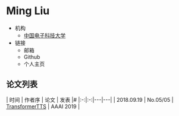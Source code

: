 # Ming Liu

- 机构
  - [中国电子科技大学](../Institutions/CHN-UESTC_电子科技大学.md)
- 链接
  - 邮箱
  - Github
  - 个人主页

## 论文列表

| 时间 | 作者序 | 论文 | 发表 |#
|:-:|:-:|---|---|
| 2018.09.19 | No.05/05 | [TransformerTTS](../Models/TTS2_Acoustic/2018.09.19_TransformerTTS.md) | AAAI 2019 |